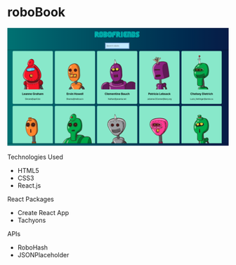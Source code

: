 <h1>roboBook</h1>

![alt text](https://raw.githubusercontent.com/ellameta/roboBook/master/preview.png)

Technologies Used
- HTML5
- CSS3
- React.js

React Packages
- Create React App
- Tachyons

APIs
- RoboHash
- JSONPlaceholder
